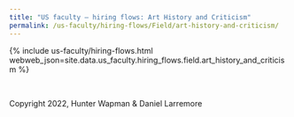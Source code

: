 ```yaml
---
title: "US faculty — hiring flows: Art History and Criticism"
permalink: /us-faculty/hiring-flows/Field/art-history-and-criticism/
---
```


{% include us-faculty/hiring-flows.html webweb_json=site.data.us_faculty.hiring_flows.field.art_history_and_criticism %}

<br>

Copyright 2022, Hunter Wapman & Daniel Larremore
